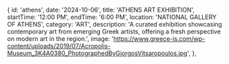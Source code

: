 {
			id: 'athens',
			date: '2024-10-06',
			title: 'ATHENS ART EXHIBITION',
			startTime: '12:00 PM',
			endTime: '6:00 PM',
			location: 'NATIONAL GALLERY OF ATHENS',
			category: 'ART',
			description: 'A curated exhibition showcasing contemporary art from emerging Greek artists, offering a fresh perspective on modern art in the region.',
			image: 'https://www.greece-is.com/wp-content/uploads/2019/07/Acropolis-Museum_3K4A0380_PhotographedByGiorgosVitsaropoulos.jpg',
		},